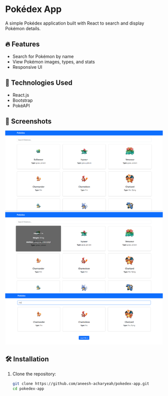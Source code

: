 # Pokédex App  

A simple Pokédex application built with React to search and display Pokémon details.  

## 🔥 Features  
- Search for Pokémon by name  
- View Pokémon images, types, and stats  
- Responsive UI  

## 🚀 Technologies Used  
- React.js  
- Bootstrap  
- PokéAPI  

## 📸 Screenshots  
![Pokédex Screenshot](https://github.com/aneesh-acharyeah/pokedex-app/blob/master/pokedex-1.png)  
![Pokédex Screenshot](https://github.com/aneesh-acharyeah/pokedex-app/blob/master/pokedex-2.png)  
![Pokédex Screenshot](https://github.com/aneesh-acharyeah/pokedex-app/blob/master/pokedex-3.png)  

## 🛠 Installation  
1. Clone the repository:  
   ```bash
   git clone https://github.com/aneesh-acharyeah/pokedex-app.git
   cd pokedex-app

